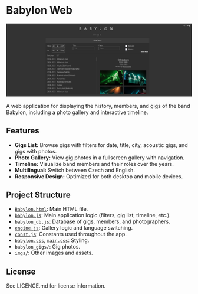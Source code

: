# Babylon Web

<p align="center">
  <img src="screenshot.png" alt="screenshot"/>
</p>

A web application for displaying the history, members, and gigs of the band Babylon, including a photo gallery and interactive timeline.

## Features

- **Gigs List:** Browse gigs with filters for date, title, city, acoustic gigs, and gigs with photos.
- **Photo Gallery:** View gig photos in a fullscreen gallery with navigation.
- **Timeline:** Visualize band members and their roles over the years.
- **Multilingual:** Switch between Czech and English.
- **Responsive Design:** Optimized for both desktop and mobile devices.

## Project Structure

- [`Babylon.html`](Babylon.html): Main HTML file.
- [`babylon.js`](babylon.js): Main application logic (filters, gig list, timeline, etc.).
- [`babylon_db.js`](babylon_db.js): Database of gigs, members, and photographers.
- [`engine.js`](engine.js): Gallery logic and language switching.
- [`const.js`](const.js): Constants used throughout the app.
- [`babylon.css`](babylon.css), [`main.css`](main.css): Styling.
- `babylon_gigs/`: Gig photos.
- `imgs/`: Other images and assets.

## License

See LICENCE.md for license information.
